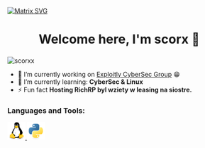 [![Matrix SVG](https://raw.githubusercontent.com/rodrigograca31/rodrigograca31/master/matrix.svg)](https://www.youtube.com/watch?v=SDkAGkd4NLc)
<h1 align="center">Welcome here, I'm scorx 👋</h1>
<h3 align="center"></h3>

<p align="left"> <img src="https://komarev.com/ghpvc/?username=scorxx&label=Profile%20views&color=000000&style=flat" alt="scorxx" /> </p>

- 🔭 I’m currently working on <a href="https://exploitly.pl/">Exploitly CyberSec Group</a> :grin:
- 🌱 I’m currently learning: **CyberSec & Linux**
- ⚡ Fun fact **Hosting RichRP byl wziety w leasing na siostre.**

<h3 align="left">Languages and Tools:</h3>
</a> <a href="https://www.linux.org/" target="_blank" rel="noreferrer"> <img src="https://raw.githubusercontent.com/devicons/devicon/master/icons/linux/linux-original.svg" alt="linux" width="40" height="40"/> </a> <a href="https://www.python.org" target="_blank" rel="noreferrer"> <img src="https://raw.githubusercontent.com/devicons/devicon/master/icons/python/python-original.svg" alt="python" width="40" height="40"/> </a> </p>
